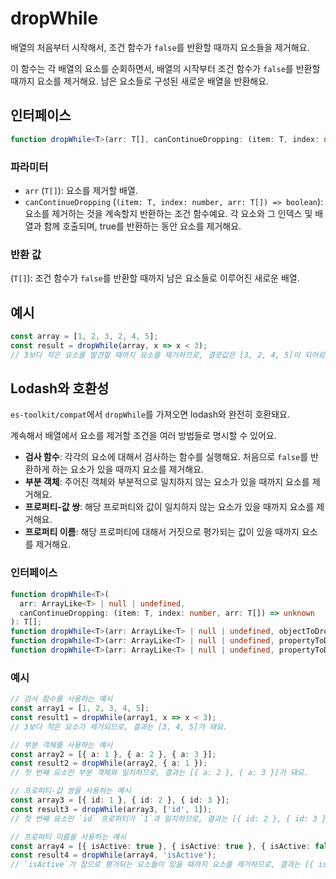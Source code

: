 # dropWhile

배열의 처음부터 시작해서, 조건 함수가 `false`를 반환할 때까지 요소들을 제거해요.

이 함수는 각 배열의 요소를 순회하면서, 배열의 시작부터 조건 함수가 `false`를 반환할 때까지 요소를 제거해요.
남은 요소들로 구성된 새로운 배열을 반환해요.

## 인터페이스

```typescript
function dropWhile<T>(arr: T[], canContinueDropping: (item: T, index: number, arr: T[]) => boolean): T[];
```

### 파라미터

- `arr` (`T[]`): 요소를 제거할 배열.
- `canContinueDropping` (`(item: T, index: number, arr: T[]) => boolean`): 요소를 제거하는 것을 계속할지 반환하는 조건 함수예요. 각 요소와 그 인덱스 및 배열과 함께 호출되며, true를 반환하는 동안 요소를 제거해요.

### 반환 값

(`T[]`): 조건 함수가 `false`를 반환할 때까지 남은 요소들로 이루어진 새로운 배열.

## 예시

```typescript
const array = [1, 2, 3, 2, 4, 5];
const result = dropWhile(array, x => x < 3);
// 3보다 작은 요소를 발견할 때까지 요소를 제거하므로, 결괏값은 [3, 2, 4, 5]이 되어요.
```

## Lodash와 호환성

`es-toolkit/compat`에서 `dropWhile`를 가져오면 lodash와 완전히 호환돼요.

계속해서 배열에서 요소를 제거할 조건을 여러 방법들로 명시할 수 있어요.

- **검사 함수**: 각각의 요소에 대해서 검사하는 함수를 실행해요. 처음으로 `false`를 반환하게 하는 요소가 있을 때까지 요소를 제거해요.
- **부분 객체**: 주어진 객체와 부분적으로 일치하지 않는 요소가 있을 때까지 요소를 제거해요.
- **프로퍼티-값 쌍**: 해당 프로퍼티와 값이 일치하지 않는 요소가 있을 때까지 요소를 제거해요.
- **프로퍼티 이름**: 해당 프로퍼티에 대해서 거짓으로 평가되는 값이 있을 때까지 요소를 제거해요.

### 인터페이스

```typescript
function dropWhile<T>(
  arr: ArrayLike<T> | null | undefined,
  canContinueDropping: (item: T, index: number, arr: T[]) => unknown
): T[];
function dropWhile<T>(arr: ArrayLike<T> | null | undefined, objectToDrop: Partial<T>): T[];
function dropWhile<T>(arr: ArrayLike<T> | null | undefined, propertyToDrop: [keyof T, unknown]): T[];
function dropWhile<T>(arr: ArrayLike<T> | null | undefined, propertyToDrop: string): T[];
```

### 예시

```typescript
// 검사 함수를 사용하는 예시
const array1 = [1, 2, 3, 4, 5];
const result1 = dropWhile(array1, x => x < 3);
// 3보다 작은 요소가 제거되므로, 결과는 [3, 4, 5]가 돼요.

// 부분 객체를 사용하는 예시
const array2 = [{ a: 1 }, { a: 2 }, { a: 3 }];
const result2 = dropWhile(array2, { a: 1 });
// 첫 번째 요소만 부분 객체와 일치하므로, 결과는 [{ a: 2 }, { a: 3 }]가 돼요.

// 프로퍼티-값 쌍을 사용하는 예시
const array3 = [{ id: 1 }, { id: 2 }, { id: 3 }];
const result3 = dropWhile(array3, ['id', 1]);
// 첫 번째 요소만 `id` 프로퍼티가 `1`과 일치하므로, 결과는 [{ id: 2 }, { id: 3 }]가 돼요.

// 프로퍼티 이름을 사용하는 예시
const array4 = [{ isActive: true }, { isActive: true }, { isActive: false }];
const result4 = dropWhile(array4, 'isActive');
// `isActive`가 참으로 평가되는 요소들이 있을 때까지 요소를 제거하므로, 결과는 [{ isActive: false }]이 돼요.
```
